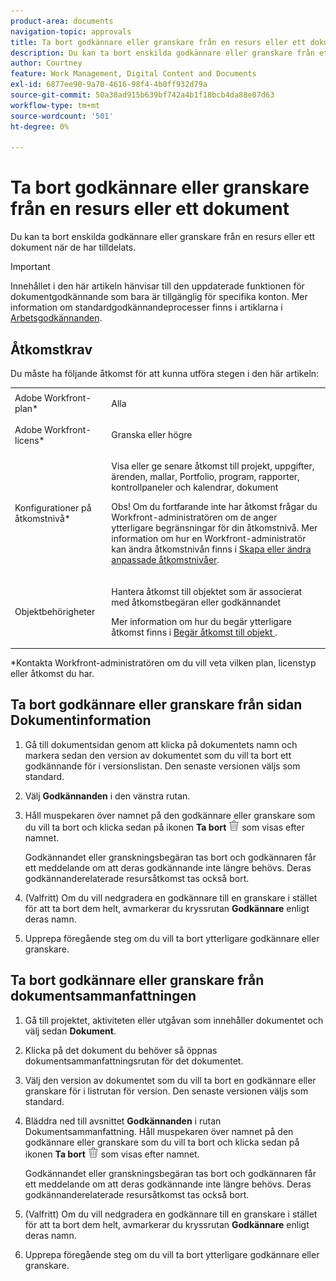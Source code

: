```yaml
---
product-area: documents
navigation-topic: approvals
title: Ta bort godkännare eller granskare från en resurs eller ett dokument
description: Du kan ta bort enskilda godkännare eller granskare från ett dokument.
author: Courtney
feature: Work Management, Digital Content and Documents
exl-id: 6877ee90-9a70-4616-98f4-4b0ff932d79a
source-git-commit: 50a38ad915b639bf742a4b1f18bcb4da88e07d63
workflow-type: tm+mt
source-wordcount: '501'
ht-degree: 0%

---
```


# Ta bort godkännare eller granskare från en resurs eller ett dokument

Du kan ta bort enskilda godkännare eller granskare från en resurs eller ett dokument när de har tilldelats.

>[!IMPORTANT]
>
>Innehållet i den här artikeln hänvisar till den uppdaterade funktionen för dokumentgodkännande som bara är tillgänglig för specifika konton. Mer information om standardgodkännandeprocesser finns i artiklarna i [Arbetsgodkännanden](/help/quicksilver/review-and-approve-work/manage-approvals/manage-approvals.md).

## Åtkomstkrav

Du måste ha följande åtkomst för att kunna utföra stegen i den här artikeln:

<table style="table-layout:auto"> 
 <col> 
 <col> 
 <tbody> 
  <tr> 
   <td role="rowheader">Adobe Workfront-plan*</td> 
   <td> <p>Alla</p> </td> 
  </tr> 
  <tr> 
   <td role="rowheader">Adobe Workfront-licens*</td> 
   <td> <p>Granska eller högre</p> </td> 
  </tr> 
  <tr> 
   <td role="rowheader">Konfigurationer på åtkomstnivå*</td> 
   <td> <p>Visa eller ge senare åtkomst till projekt, uppgifter, ärenden, mallar, Portfolio, program, rapporter, kontrollpaneler och kalendrar, dokument</p> <p>Obs! Om du fortfarande inte har åtkomst frågar du Workfront-administratören om de anger ytterligare begränsningar för din åtkomstnivå. Mer information om hur en Workfront-administratör kan ändra åtkomstnivån finns i <a href="/help/quicksilver/administration-and-setup/add-users/configure-and-grant-access/create-modify-access-levels.md" class="MCXref xref">Skapa eller ändra anpassade åtkomstnivåer</a>.</p> </td> 
  </tr> 
  <tr> 
   <td role="rowheader">Objektbehörigheter</td> 
   <td> <p>Hantera åtkomst till objektet som är associerat med åtkomstbegäran eller godkännandet </p> <p>Mer information om hur du begär ytterligare åtkomst finns i <a href="/help/quicksilver/workfront-basics/grant-and-request-access-to-objects/request-access.md" class="MCXref xref">Begär åtkomst till objekt </a>.</p> </td> 
  </tr> 
 </tbody> 
</table>

&#42;Kontakta Workfront-administratören om du vill veta vilken plan, licenstyp eller åtkomst du har.

## Ta bort godkännare eller granskare från sidan Dokumentinformation

1. Gå till dokumentsidan genom att klicka på dokumentets namn och markera sedan den version av dokumentet som du vill ta bort ett godkännande för i versionslistan. Den senaste versionen väljs som standard.

1. Välj **Godkännanden** i den vänstra rutan.

1. Håll muspekaren över namnet på den godkännare eller granskare som du vill ta bort och klicka sedan på ikonen **Ta bort** ![](../assets/delete.png) som visas efter namnet.

   Godkännandet eller granskningsbegäran tas bort och godkännaren får ett meddelande om att deras godkännande inte längre behövs. Deras godkännanderelaterade resursåtkomst tas också bort.

1. (Valfritt) Om du vill nedgradera en godkännare till en granskare i stället för att ta bort dem helt, avmarkerar du kryssrutan **Godkännare** enligt deras namn.

1. Upprepa föregående steg om du vill ta bort ytterligare godkännare eller granskare.

## Ta bort godkännare eller granskare från dokumentsammanfattningen

1. Gå till projektet, aktiviteten eller utgåvan som innehåller dokumentet och välj sedan **Dokument**.

1. Klicka på det dokument du behöver så öppnas dokumentsammanfattningsrutan för det dokumentet.

1. Välj den version av dokumentet som du vill ta bort en godkännare eller granskare för i listrutan för version. Den senaste versionen väljs som standard.

1. Bläddra ned till avsnittet **Godkännanden** i rutan Dokumentsammanfattning. Håll muspekaren över namnet på den godkännare eller granskare som du vill ta bort och klicka sedan på ikonen **Ta bort** ![](../assets/delete.png) som visas efter namnet.

   Godkännandet eller granskningsbegäran tas bort och godkännaren får ett meddelande om att deras godkännande inte längre behövs. Deras godkännanderelaterade resursåtkomst tas också bort.

1. (Valfritt) Om du vill nedgradera en godkännare till en granskare i stället för att ta bort dem helt, avmarkerar du kryssrutan **Godkännare** enligt deras namn.

1. Upprepa föregående steg om du vill ta bort ytterligare godkännare eller granskare.
